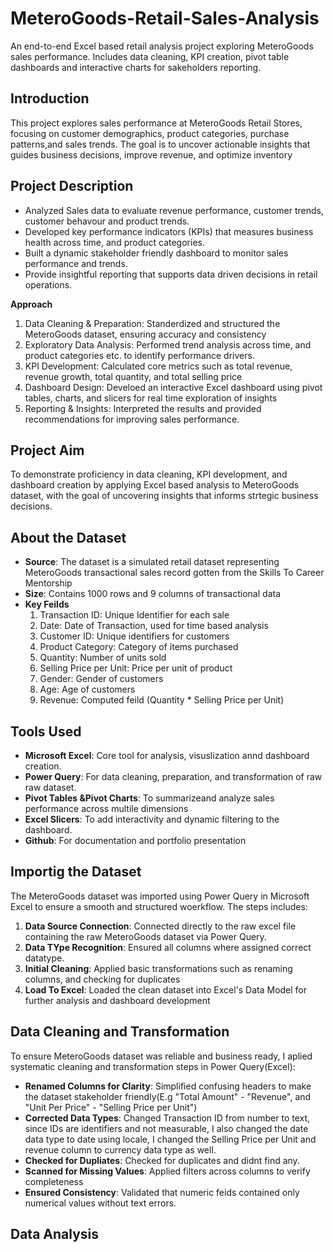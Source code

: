 # MeteroGoods-Retail-Sales-Analysis
An end-to-end Excel based retail analysis project exploring MeteroGoods sales performance. Includes data cleaning, KPI creation, pivot table dashboards and interactive charts for sakeholders reporting.

## Introduction
This project explores sales performance at MeteroGoods Retail Stores, focusing on customer demographics, product categories, purchase patterns,and sales trends. The goal is to uncover actionable insights that guides business decisions, improve revenue, and optimize inventory

## Project Description
* Analyzed Sales data to evaluate revenue performance, customer trends, customer behavour and product trends.
* Developed key performance indicators (KPIs) that measures business health across time, and product categories.
* Built a dynamic stakeholder friendly dashboard to monitor sales performance and trends.
* Provide insightful reporting that supports data driven  decisions in retail operations.

 **Approach**
 1. Data Cleaning & Preparation: Standerdized and structured the MeteroGoods dataset, ensuring accuracy and consistency
 2. Exploratory Data Analysis: Performed trend analysis across time, and product categories etc. to identify performance drivers.
 3. KPI Development: Calculated core metrics such as total revenue, revenue growth, total quantity, and total selling price
 4. Dashboard Design: Develoed an interactive Excel dashboard using pivot tables, charts, and slicers for real time exploration of insights
 5. Reporting & Insights: Interpreted the results and provided recommendations for improving sales performance.

  ## Project Aim 
  To demonstrate proficiency in data cleaning, KPI development, and dashboard creation by applying Excel based analysis to MeteroGoods dataset, with the goal of uncovering insights that   informs strtegic business decisions.

  ## About the  Dataset
  * **Source**: The dataset is a simulated retail dataset representing MeteroGoods transactional sales record gotten from the Skills To Career Mentorship
  * **Size**: Contains 1000 rows and 9 columns of transactional data
  * **Key Feilds**
    1. Transaction ID: Unique Identifier for each sale
    2. Date: Date of Transaction, used for time based analysis
    3. Customer ID: Unique identifiers for customers
    4. Product Category: Category of items purchased
    5. Quantity: Number of units sold
    6. Selling Price per Unit: Price per unit of product
    7. Gender: Gender of customers
    8. Age: Age of customers
    9. Revenue: Computed feild (Quantity * Selling Price per Unit)
  
   ## Tools Used
   * **Microsoft Excel**: Core tool for analysis, visuslization annd dashboard creation.
   * **Power Query**: For data cleaning, preparation, and transformation of raw raw dataset.
   * **Pivot Tables &Pivot Charts**: To summarizeand analyze sales performance across multile dimensions
   * **Excel Slicers**: To add interactivity and dynamic filtering to the dashboard.
   *  **Github**: For documentation and portfolio presentation
 
   ## Importig the Dataset
   The MeteroGoods dataset was imported using Power Query in Microsoft Excel to ensure a smooth and structured woerkflow. The steps includes:
   1. **Data Source Connection**: Connected directly to the raw excel file containing the raw MeteroGoods dataset via Power Query.
   2. **Data TYpe Recognition**: Ensured all columns where assigned correct datatype.
   3. **Initial Cleaning**: Applied basic transformations such as renaming columns, and checking for duplicates
   4. **Load To Excel**: Loaded the clean dataset into Excel's Data Model for further analysis and dashboard development
 
  ## Data Cleaning and Transformation
  To ensure MeteroGoods dataset was reliable and business ready, I aplied systematic cleaning and transformation steps in Power Query(Excel):
  * **Renamed Columns for Clarity**: Simplified confusing headers to make the dataset stakeholder friendly(E.g "Total Amount" - "Revenue", and "Unit Per Price" - "Selling Price per            Unit")
  * **Corrected Data Types**: Changed Transaction ID from number to text, since IDs are identifiers and not measurable, I also changed the date data type to date using locale, I changed       the Selling Price per Unit and revenue column to currency data type as well.
  * **Checked for Dupliates**: Checked for duplicates and didnt find any.
  * **Scanned for Missing Values**: Applied filters across columns to verify completeness
  * **Ensured Consistency**: Validated that numeric feids contained only numerical values without text errors.  
  ## Data Analysis
